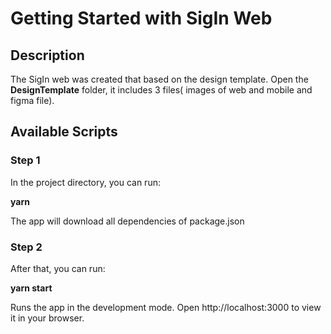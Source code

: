 # Getting Started with SigIn Web

## Description
The SigIn web was created that based on the design template.
Open the __DesignTemplate__ folder, it includes 3 files( images of web and mobile and figma file).

## Available Scripts

### Step 1
In the project directory, you can run:

__yarn__

The app will download all dependencies of package.json

### Step 2

After that, you can run:

__yarn start__

Runs the app in the development mode.
Open http://localhost:3000 to view it in your browser.


